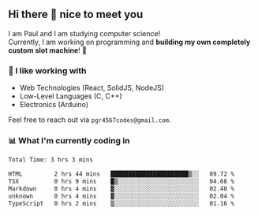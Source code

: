 ## Hi there 👋 nice to meet you

I am Paul and I am studying computer science!  
Currently, I am working on programming and **building my own completely custom slot machine**! 🎰

### 🔭 I like working with
- Web Technologies (React, SolidJS, NodeJS)
- Low-Level Languages (C, C++)
- Electronics (Arduino)

Feel free to reach out via `pgr4567codes@gmail.com`.

### 📊 What I'm currently coding in
<!--START_SECTION:waka-->

```txt
Total Time: 3 hrs 3 mins

HTML         2 hrs 44 mins   ██████████████████████▒░░   89.72 %
TSX          0 hrs 9 mins    █▒░░░░░░░░░░░░░░░░░░░░░░░   04.68 %
Markdown     0 hrs 4 mins    ▓░░░░░░░░░░░░░░░░░░░░░░░░   02.40 %
unknown      0 hrs 4 mins    ▓░░░░░░░░░░░░░░░░░░░░░░░░   02.04 %
TypeScript   0 hrs 2 mins    ▒░░░░░░░░░░░░░░░░░░░░░░░░   01.16 %
```

<!--END_SECTION:waka-->
